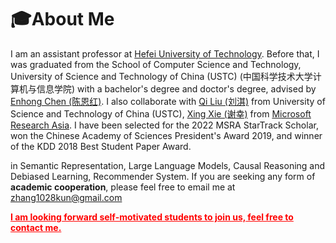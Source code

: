 # 🎓About Me
I am an assistant professor at [Hefei University of Technology](https://www.hfut.edu.cn/). Before that, I was graduated from the School of Computer Science and Technology, University of Science and Technology of China (USTC) (中国科学技术大学计算机与信息学院) with a bachelor's degree and doctor's degree, advised by [Enhong Chen (陈恩红)](http://staff.ustc.edu.cn/~cheneh/). I also collaborate with [Qi Liu (刘淇)](http://staff.ustc.edu.cn/~qiliuql/) from University of Science and Technology of China (USTC),  [Xing Xie (谢幸)](https://www.microsoft.com/en-us/research/people/xingx/) from  [Microsoft Research Asia](https://www.microsoft.com/en-us/research/group/social-computing-beijing/). 
I have been selected for the 2022 MSRA StarTrack Scholar,  won the Chinese Academy of Sciences President's Award 2019, and winner of the KDD 2018 Best Student Paper Award.

in Semantic Representation, Large Language Models, Causal Reasoning and Debiased Learning, Recommender System. If you are seeking any form of **academic cooperation**, please feel free to email me at [zhang1028kun@gmail.com](mailto:zhang1028kun@gmail.com)

<font color=Red><u>**I am  looking forward self-motivated students to join us, feel free to contact me.**</u></font>